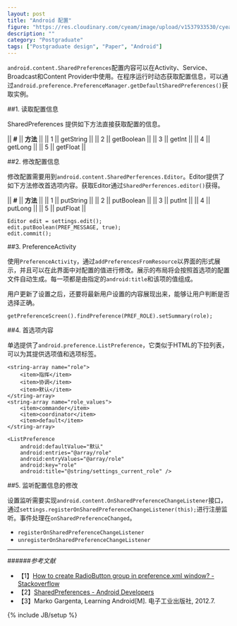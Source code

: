 ```yaml
---
layout: post
title: "Android 配置"
figure: "https://res.cloudinary.com/cyeam/image/upload/v1537933530/cyeam/android.jpg"
description: ""
category: "Postgraduate"
tags: ["Postgraduate design", "Paper", "Android"]
---
```


`android.content.SharedPreferences`配置内容可以在Activity、Service、Broadcast和Content Provider中使用。在程序运行时动态获取配置信息，可以通过`android.preference.PreferenceManager.getDefaultSharedPreferences()`获取实例。

##1. 读取配置信息

SharedPreferences 提供如下方法直接获取配置的信息。

|| **#** || **方法** ||
|| 1 || getString ||
|| 2 || getBoolean ||
|| 3 || getInt ||
|| 4 || getLong ||
|| 5 || getFloat ||

##2. 修改配置信息

修改配置需要用到`android.content.SharedPerferences.Editor`。Editor提供了如下方法修改首选项内容。获取Editor通过`SharedPerferences.editor()`获得。

|| **#** || **方法** ||
|| 1 || putString ||
|| 2 || putBoolean ||
|| 3 || putInt ||
|| 4 || putLong ||
|| 5 || putFloat ||

    Editor edit = settings.edit();
    edit.putBoolean(PREF_MESSAGE, true);
    edit.commit();

##3. PreferenceActivity

使用`PreferenceActivity`，通过`addPreferencesFromResource`以界面的形式展示，并且可以在此界面中对配置的值进行修改。展示的布局将会按照首选项的配置文件自动生成。每一项都是由指定的`android:title`和该项的值组成。

用户更新了设置之后，还要将最新用户设置的内容展现出来，能够让用户判断是否选择正确。

    getPreferenceScreen().findPreference(PREF_ROLE).setSummary(role);

##4. 首选项内容

单选提供了`android.preference.ListPreference`，它类似于HTML的下拉列表，可以为其提供选项值和选项标签。

    <string-array name="role">
        <item>指挥</item>
        <item>协调</item>
        <item>默认</item>
    </string-array>
    <string-array name="role_values">
        <item>commander</item>
        <item>coordinator</item>
        <item>default</item>
    </string-array>

    <ListPreference
        android:defaultValue="默认"
        android:entries="@array/role"
        android:entryValues="@array/role"
        android:key="role"
        android:title="@string/settings_current_role" />

##5. 监听配置信息的修改

设置监听需要实现`android.content.OnSharedPreferenceChangeListener`接口，通过`settings.registerOnSharedPreferenceChangeListener(this);`进行注册监听。事件处理在`onSharedPreferenceChanged`。

+ `registerOnSharedPreferenceChangeListener`
+ `unregisterOnSharedPreferenceChangeListener`


---

######*参考文献*
+ 【1】[How to create RadioButton group in preference.xml window? - Stackoverflow](http://stackoverflow.com/questions/4966816/how-to-create-radiobutton-group-in-preference-xml-window)
+ 【2】[SharedPreferences - Android Developers](http://developer.android.com/reference/android/content/SharedPreferences.html)
+ 【3】Marko Gargenta, Learning Android[M]. 电子工业出版社, 2012.7.
 

{% include JB/setup %}
